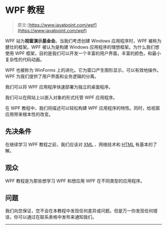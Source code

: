 # WPF 教程

> 原文:[https://www.javatpoint.com/wpf](https://www.javatpoint.com/wpf)

WPF 站为**视窗演示基金会**。当我们考虑创建 Windows 应用程序时，WPF 被称为健壮的框架。WPF 被认为是构建 Windows 应用程序的理想框架。为什么我们想使用 WPF 框架，目的是我们可以开发一个丰富的用户界面，丰富的颜色，和最小复杂性的代码动画。

WPF 也被称为 WinForms 上的进化。它为窗口产生图形显示，可以有效地操作。WPF 为我们提供了用户界面和业务逻辑的分离。

我们可以将 WPF 应用程序快速部署为独立的桌面程序。

我们可以在网站上以嵌入对象的形式托管 WPF 应用程序。

在 WPF 教程中，我们将描述可以轻松构建 WPF 应用程序的特性。同时，给视窗应用带来根本性的改变。

## 先决条件

在继续学习 WPF 教程之前，我们应该对 [XML](https://www.javatpoint.com/xml-tutorial) 、网络技术和 [HTML](https://www.javatpoint.com/html-tutorial) 有基本的了解。

## 观众

WPF 教程是为那些想学习 WPF 和想应用 WPF 在不同类型的应用程序。

## 问题

我们向您保证，您不会在本教程中发现任何差异或问题。但是万一你发现任何错误，你可以通过在联系表格中发布来通知我们。

* * *